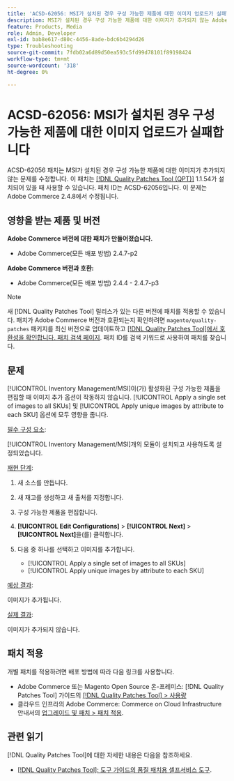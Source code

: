 ```yaml
---
title: 'ACSD-62056: MSI가 설치된 경우 구성 가능한 제품에 대한 이미지 업로드가 실패합니다'
description: MSI가 설치된 경우 구성 가능한 제품에 대한 이미지가 추가되지 않는 Adobe Commerce 문제를 해결하려면 ACSD-62056 패치를 적용합니다.
feature: Products, Media
role: Admin, Developer
exl-id: bab8e617-d80c-4456-8ade-bdc6b4294d26
type: Troubleshooting
source-git-commit: 7fdb02a6d89d50ea593c5fd99d78101f89198424
workflow-type: tm+mt
source-wordcount: '318'
ht-degree: 0%

---
```


# ACSD-62056: MSI가 설치된 경우 구성 가능한 제품에 대한 이미지 업로드가 실패합니다

ACSD-62056 패치는 MSI가 설치된 경우 구성 가능한 제품에 대한 이미지가 추가되지 않는 문제를 수정합니다. 이 패치는 [[!DNL Quality Patches Tool (QPT)]](/help/tools/quality-patches-tool/quality-patches-tool-to-self-serve-quality-patches.md) 1.1.54가 설치되어 있을 때 사용할 수 있습니다. 패치 ID는 ACSD-62056입니다. 이 문제는 Adobe Commerce 2.4.8에서 수정됩니다.

## 영향을 받는 제품 및 버전

**Adobe Commerce 버전에 대한 패치가 만들어졌습니다.**

* Adobe Commerce(모든 배포 방법) 2.4.7-p2

**Adobe Commerce 버전과 호환:**

* Adobe Commerce(모든 배포 방법) 2.4.4 - 2.4.7-p3

>[!NOTE]
>
>새 [!DNL Quality Patches Tool] 릴리스가 있는 다른 버전에 패치를 적용할 수 있습니다. 패치가 Adobe Commerce 버전과 호환되는지 확인하려면 `magento/quality-patches` 패키지를 최신 버전으로 업데이트하고 [[!DNL Quality Patches Tool]에서 호환성을 확인합니다. 패치 검색 페이지](https://experienceleague.adobe.com/tools/commerce-quality-patches/index.html?lang=ko). 패치 ID를 검색 키워드로 사용하여 패치를 찾습니다.

## 문제

[!UICONTROL Inventory Management/MSI]이(가) 활성화된 구성 가능한 제품을 편집할 때 이미지 추가 옵션이 작동하지 않습니다. [!UICONTROL Apply a single set of images to all SKUs] 및 [!UICONTROL Apply unique images by attribute to each SKU] 옵션에 모두 영향을 줍니다.

<u>필수 구성 요소</u>:

[!UICONTROL Inventory Management/MSI]개의 모듈이 설치되고 사용하도록 설정되었습니다.

<u>재현 단계</u>:

1. 새 소스를 만듭니다.
1. 새 재고를 생성하고 새 출처를 지정합니다.
1. 구성 가능한 제품을 편집합니다.
1. **[!UICONTROL Edit Configurations]** > **[!UICONTROL Next]** > **[!UICONTROL Next]**&#x200B;을(를) 클릭합니다.
1. 다음 중 하나를 선택하고 이미지를 추가합니다.

   * [!UICONTROL Apply a single set of images to all SKUs]
   * [!UICONTROL Apply unique images by attribute to each SKU]

<u>예상 결과</u>:

이미지가 추가됩니다.

<u>실제 결과</u>:

이미지가 추가되지 않습니다.

## 패치 적용

개별 패치를 적용하려면 배포 방법에 따라 다음 링크를 사용합니다.

* Adobe Commerce 또는 Magento Open Source 온-프레미스: [!DNL Quality Patches Tool] 가이드의 [[!DNL Quality Patches Tool] > 사용량](/help/tools/quality-patches-tool/usage.md)
* 클라우드 인프라의 Adobe Commerce: Commerce on Cloud Infrastructure 안내서의 [업그레이드 및 패치 > 패치 적용](https://experienceleague.adobe.com/docs/commerce-cloud-service/user-guide/develop/upgrade/apply-patches.html?lang=ko).

## 관련 읽기

[!DNL Quality Patches Tool]에 대한 자세한 내용은 다음을 참조하세요.

* [[!DNL Quality Patches Tool]: 도구 가이드의 품질 패치용 셀프서비스 도구](/help/tools/quality-patches-tool/quality-patches-tool-to-self-serve-quality-patches.md).
